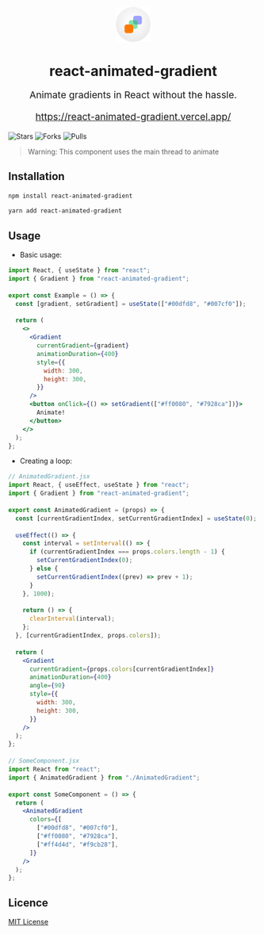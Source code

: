 <p align="center">
  <img src="./logo.svg" width="70px" height="70px" alt="logo" />
</p>

<h1 align="center">react-animated-gradient</h1>

<p align="center" style="font-size: 1.2rem">
 Animate gradients in React without the hassle.
</p>

<p align="center" style="font-size: 1.2rem">
<a href="https://react-animated-gradient.vercel.app/">
 https://react-animated-gradient.vercel.app/
</a>
</p>

<img
  src="https://img.shields.io/github/stars/carlos-dubon/react-animated-gradient?style=flat-square"
  alt="Stars"
/>
<img
  src="https://img.shields.io/github/forks/carlos-dubon/react-animated-gradient?style=flat-square"
  alt="Forks"
/>
<img
  src="https://img.shields.io/github/issues-pr/carlos-dubon/react-animated-gradient?style=flat-square"
  alt="Pulls"
/>

> Warning: This component uses the main thread to animate

## Installation

```bash
npm install react-animated-gradient
```

```bash
yarn add react-animated-gradient
```

## Usage

- Basic usage:

```jsx
import React, { useState } from "react";
import { Gradient } from "react-animated-gradient";

export const Example = () => {
  const [gradient, setGradient] = useState(["#00dfd8", "#007cf0"]);

  return (
    <>
      <Gradient
        currentGradient={gradient}
        animationDuration={400}
        style={{
          width: 300,
          height: 300,
        }}
      />
      <button onClick={() => setGradient(["#ff0080", "#7928ca"])}>
        Animate!
      </button>
    </>
  );
};
```

- Creating a loop:

```jsx
// AnimatedGradient.jsx
import React, { useEffect, useState } from "react";
import { Gradient } from "react-animated-gradient";

export const AnimatedGradient = (props) => {
  const [currentGradientIndex, setCurrentGradientIndex] = useState(0);

  useEffect(() => {
    const interval = setInterval(() => {
      if (currentGradientIndex === props.colors.length - 1) {
        setCurrentGradientIndex(0);
      } else {
        setCurrentGradientIndex((prev) => prev + 1);
      }
    }, 1000);

    return () => {
      clearInterval(interval);
    };
  }, [currentGradientIndex, props.colors]);

  return (
    <Gradient
      currentGradient={props.colors[currentGradientIndex]}
      animationDuration={400}
      angle={90}
      style={{
        width: 300,
        height: 300,
      }}
    />
  );
};

// SomeComponent.jsx
import React from "react";
import { AnimatedGradient } from "./AnimatedGradient";

export const SomeComponent = () => {
  return (
    <AnimatedGradient
      colors={[
        ["#00dfd8", "#007cf0"],
        ["#ff0080", "#7928ca"],
        ["#ff4d4d", "#f9cb28"],
      ]}
    />
  );
};
```

## Licence

[MIT License](./LICENSE.md)
